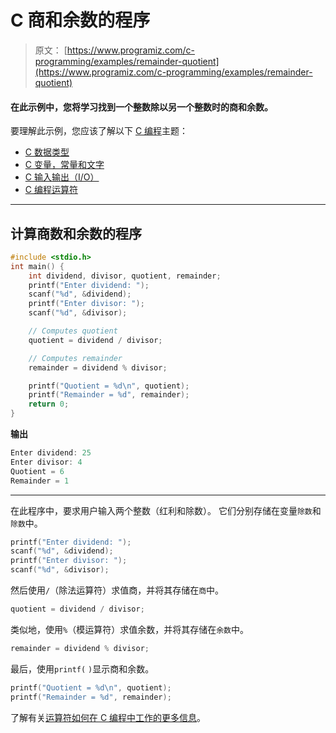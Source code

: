 # C 商和余数的程序

> 原文： [https://www.programiz.com/c-programming/examples/remainder-quotient](https://www.programiz.com/c-programming/examples/remainder-quotient)

#### 在此示例中，您将学习找到一个整数除以另一个整数时的商和余数。

要理解此示例，您应该了解以下 [C 编程](/c-programming "C tutorial")主题：

*   [C 数据类型](/c-programming/c-data-types)
*   [C 变量，常量和文字](/c-programming/c-variables-constants)
*   [C 输入输出（I/O）](/c-programming/c-input-output)
*   [C 编程运算符](/c-programming/c-operators)

* * *

## 计算商数和余数的程序

```c
#include <stdio.h>
int main() {
    int dividend, divisor, quotient, remainder;
    printf("Enter dividend: ");
    scanf("%d", &dividend);
    printf("Enter divisor: ");
    scanf("%d", &divisor);

    // Computes quotient
    quotient = dividend / divisor;

    // Computes remainder
    remainder = dividend % divisor;

    printf("Quotient = %d\n", quotient);
    printf("Remainder = %d", remainder);
    return 0;
} 
```

**输出**

```c
Enter dividend: 25
Enter divisor: 4
Quotient = 6
Remainder = 1 
```

* * *

在此程序中，要求用户输入两个整数（红利和除数）。 它们分别存储在变量`除数`和`除数`中。

```c
printf("Enter dividend: ");
scanf("%d", &dividend);
printf("Enter divisor: ");
scanf("%d", &divisor); 
```

然后使用`/`（除法运算符）求值商，并将其存储在`商`中。

```c
quotient = dividend / divisor; 
```

类似地，使用`%`（模运算符）求值余数，并将其存储在`余数`中。

```c
remainder = dividend % divisor; 
```

最后，使用`printf(` `)`显示商和余数。

```c
printf("Quotient = %d\n", quotient);
printf("Remainder = %d", remainder); 
```

了解有关[运算符如何在 C 编程中工作的更多信息](/c-programming/c-operators "C Operators")。